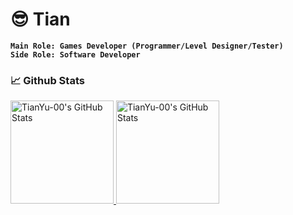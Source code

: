 # 😎 Tian

**`Main Role: Games Developer (Programmer/Level Designer/Tester)`**  
**`Side Role: Software Developer`**



### 📈 Github Stats
<div align="left">
<a href="https://github.com/TianYu-00/TianYu-00">
  <img height=165 src="https://github-readme-stats.vercel.app/api?username=TianYu-00&show_icons=true&hide_border=true&theme=holi" alt="TianYu-00's GitHub Stats" />
</a>
<a href="https://github.com/TianYu-00/TianYu-00">
  <img height=165 src="https://github-readme-stats.vercel.app/api/top-langs/?username=TianYu-00&langs_count=12&show_icons=true&hide_border=true&theme=holi" alt="TianYu-00's GitHub Stats" />
</a>
  
</div>







<!--
**TianYu-00/TianYu-00** is a ✨ _special_ ✨ repository because its `README.md` (this file) appears on your GitHub profile.

### Hi there 👋

Here are some ideas to get you started:

- 🔭 I’m currently working on ...
- 🌱 I’m currently learning ...
- 👯 I’m looking to collaborate on ...
- 🤔 I’m looking for help with ...
- 💬 Ask me about ...
- 📫 How to reach me: ...
- 😄 Pronouns: ...
- ⚡ Fun fact: ...
-->
